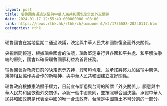 ```yaml
---
layout: post
title: 瑙魯國會通過決議與中華人民共和國恢復全面外交關係
date: 2024-01-17 12:55:49.000000000 +08:00
link: https://news.rthk.hk/rthk/ch/component/k2/1736588-20240117.htm
categories: rthk
---
```


瑙魯國會在當地星期二通過決議，決定與中華人民共和國恢復全面外交關係。

央視新聞報道，根據瑙魯國會的決議，瑙魯堅定奉行與各國和平共處、和平解決爭端的原則，國會以確保瑙魯國家利益為首要任務。

瑙魯國會對政府日前的決定表示支持、認可和肯定，並承諾將努力加強瑙中關係，秉持相互協作與合作的新精神，與中華人民共和國建立友好關係。

瑙魯政府根據憲法賦予權力，日前宣布斷絕與台灣的所謂「外交關係」，願意與中華人民共和國恢復外交關係，承認一個中國原則，並按照聯合國決議，承認中華人民共和國政府是代表全中國的唯一合法政府，台灣是中國領土不可分割的一部分。

